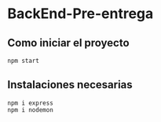 # BackEnd-Pre-entrega

## Como iniciar el proyecto

```
npm start
```

## Instalaciones necesarias

```
npm i express
npm i nodemon
```

